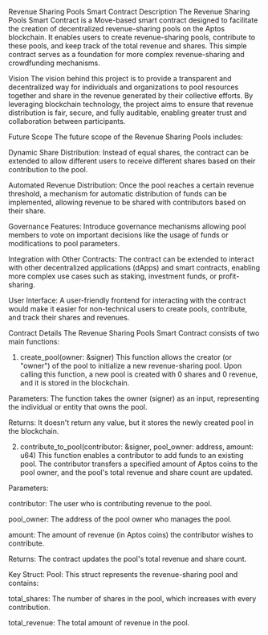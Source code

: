 Revenue Sharing Pools Smart Contract
Description
The Revenue Sharing Pools Smart Contract is a Move-based smart contract designed to facilitate the creation of decentralized revenue-sharing pools on the Aptos blockchain. It enables users to create revenue-sharing pools, contribute to these pools, and keep track of the total revenue and shares. This simple contract serves as a foundation for more complex revenue-sharing and crowdfunding mechanisms.

Vision
The vision behind this project is to provide a transparent and decentralized way for individuals and organizations to pool resources together and share in the revenue generated by their collective efforts. By leveraging blockchain technology, the project aims to ensure that revenue distribution is fair, secure, and fully auditable, enabling greater trust and collaboration between participants.

Future Scope
The future scope of the Revenue Sharing Pools includes:

Dynamic Share Distribution: Instead of equal shares, the contract can be extended to allow different users to receive different shares based on their contribution to the pool.

Automated Revenue Distribution: Once the pool reaches a certain revenue threshold, a mechanism for automatic distribution of funds can be implemented, allowing revenue to be shared with contributors based on their share.

Governance Features: Introduce governance mechanisms allowing pool members to vote on important decisions like the usage of funds or modifications to pool parameters.

Integration with Other Contracts: The contract can be extended to interact with other decentralized applications (dApps) and smart contracts, enabling more complex use cases such as staking, investment funds, or profit-sharing.

User Interface: A user-friendly frontend for interacting with the contract would make it easier for non-technical users to create pools, contribute, and track their shares and revenues.

Contract Details
The Revenue Sharing Pools Smart Contract consists of two main functions:

1. create_pool(owner: &signer)
This function allows the creator (or "owner") of the pool to initialize a new revenue-sharing pool. Upon calling this function, a new pool is created with 0 shares and 0 revenue, and it is stored in the blockchain.

Parameters: The function takes the owner (signer) as an input, representing the individual or entity that owns the pool.

Returns: It doesn't return any value, but it stores the newly created pool in the blockchain.

2. contribute_to_pool(contributor: &signer, pool_owner: address, amount: u64)
This function enables a contributor to add funds to an existing pool. The contributor transfers a specified amount of Aptos coins to the pool owner, and the pool's total revenue and share count are updated.

Parameters:

contributor: The user who is contributing revenue to the pool.

pool_owner: The address of the pool owner who manages the pool.

amount: The amount of revenue (in Aptos coins) the contributor wishes to contribute.

Returns: The contract updates the pool's total revenue and share count.

Key Struct:
Pool: This struct represents the revenue-sharing pool and contains:

total_shares: The number of shares in the pool, which increases with every contribution.

total_revenue: The total amount of revenue in the pool.

